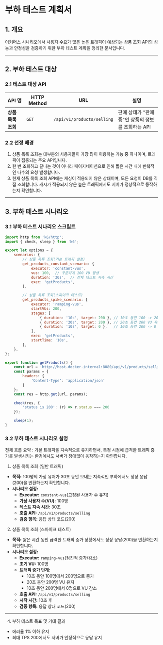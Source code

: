 # 부하 테스트 계획서

## 1. 개요
이커머스 시나리오에서 사용자 수요가 많은 높은 트래픽이 예상되는 상품 조회 API의 성능과 안정성을 검증하기 위한 부하 테스트 계획을 정리한 문서입니다.

---

## 2. 부하 테스트 대상
### 2.1 테스트 대상 API

| **API 명**    | **HTTP Method** | **URL**                    | **설명**                         |
| ------------ | --------------- | -------------------------- |--------------------------------|
| **상품 목록 조회** | `GET`           | `/api/v1/products/selling` | 판매 상태가 "판매중"인 상품의 정보를 조회하는 API |

### 2.2 선정 배경
1. 상품 목록 조회는 대부분의 사용자들이 가장 많이 이용하는 기능 중 하나이며, 트래픽이 집중되는 주요 API입니다.
2. 한 번 조회하고 끝나는 것이 아니라 페이지네이션으로 인해 짧은 시간 내에 반복적인 다수의 요청 발생합니다.
3. 현재 상품 목록 조회 API에는 캐싱이 적용되지 않은 상태이며, 모든 요청이 DB를 직접 조회합니다. 캐시가 적용되지 않은 높은 트래픽에서도 서버가 정상적으로 동작하는지 확인합니다. 
---

## 3. 부하 테스트 시나리오

### 3.1 부하 테스트 시나리오 스크립트
```javascript
import http from 'k6/http';
import { check, sleep } from 'k6';

export let options = {
    scenarios: {
        // 상품 목록 조회(기본 트래픽 설정)
        get_products_constant_scenario: {
            executor: 'constant-vus',
            vus: 100,  // 꾸준하게 100 VU 발생
            duration: '30s',  // 전체 테스트 지속 시간
            exec: 'getProducts',
        },

        // 상품 목록 조회(스파이크 테스트)
        get_products_spike_scenario: {
            executor: 'ramping-vus',
            startVUs: 200,
            stages: [
                { duration: '10s', target: 200 }, // 10초 동안 100 -> 200 VU 증가
                { duration: '20s', target: 200 }, // 20초 동안 200 VU 유지
                { duration: '10s', target: 0 },   // 10초 동안 200 -> 0 VU 감소
            ],
            exec: 'getProducts',
            startTime: '10s',
        },
    },
};

export function getProducts() {
    const url = 'http://host.docker.internal:8080/api/v1/products/selling';
    const params = {
        headers: {
            'Content-Type': 'application/json'
        }
    };
    const res = http.get(url, params);

    check(res, {
        'status is 200': (r) => r.status === 200
    });

    sleep(1);
}
```

### 3.2 부하 테스트 시나리오 설명
전체 흐름 요약 : 기본 트래픽을 지속적으로 유지하면서, 특정 시점에 급격한 트래픽 증가를 발생시키는 환경에사도 서버가 장애없이 동작하는지 확인합니다. 

1. 상품 목록 조회 (일반 트래픽)
- **목적:** 100명의 가상 유저가 30초 동안 보내는 지속적인 부하에서도 정상 응답(200)을 반환하는지 확인합니다.
- **시나리오 설정:**
   - **Executor:** `constant-vus`(고정된 사용자 수 유지)
   - **가상 사용자 수(VU):** 100명
   - **테스트 지속 시간:** 30초
   - **호출 API:** `/api/v1/products/selling`
   - **검증 항목:** 응답 상태 코드(200)

2. 상품 목록 조회 (스파이크 테스트)
- **목적:** 짧은 시간 동안 급격한 트래픽 증가 상황에서도 정상 응답(200)을 반환하는지 확인합니다.
- **시나리오 설정:**
   - **Executor:** `ramping-vus`(점진적 증가/감소)
   - **초기 VU:** 100명
   - **트래픽 증가 단계:**
      - 10초 동안 100명에서 200명으로 증가
      - 20초 동안 200명 VU 유지
      - 10초 동안 200명에서 0명으로 VU 감소
   - **호출 API:** `/api/v1/products/selling`
   - **시작 시간:** 10초 후
   - **검증 항목:** 응답 상태 코드(200)
---

4. 부하 테스트 목표 및 기대 결과
* 에러율 1% 이하 유지
* 최대 TPS 200에서도 서버가 안정적으로 응답 유지


